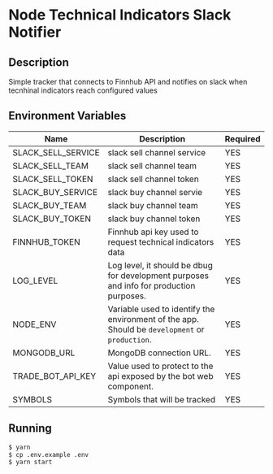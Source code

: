 # Node Technical Indicators Slack Notifier

## Description

Simple tracker that connects to Finnhub API and notifies on slack when tecnhinal indicators reach configured values

## Environment Variables

| Name                  | Description                                                                                    | Required |
|-----------------------|------------------------------------------------------------------------------------------------|----------|
| SLACK_SELL_SERVICE    | slack sell channel service                                                                     | YES      |
| SLACK_SELL_TEAM       | slack sell channel team                                                                        | YES      |
| SLACK_SELL_TOKEN      | slack sell channel token                                                                       | YES      |
| SLACK_BUY_SERVICE     | slack buy channel servie                                                                       | YES      |
| SLACK_BUY_TEAM        | slack buy channel team                                                                         | YES      |
| SLACK_BUY_TOKEN       | slack buy channel token                                                                        | YES      |
| FINNHUB_TOKEN         | Finnhub api key used to request technical indicators data                                      | YES      |
| LOG_LEVEL             | Log level, it should be dbug for development purposes and info for production purposes.        | YES      |
| NODE_ENV              | Variable used to identify the environment of the app. Should be `development` or `production`. | YES      |
| MONGODB_URL           | MongoDB connection URL.                                                                        | YES      |
| TRADE_BOT_API_KEY     | Value used to protect to the api exposed by the bot web component.                             | YES      |
| SYMBOLS               | Symbols that will be tracked                                                                   | YES      |      

## Running

```sh
$ yarn
$ cp .env.example .env
$ yarn start
```
